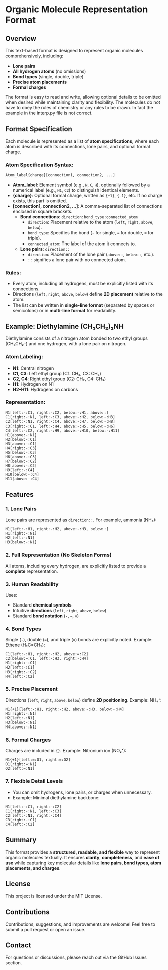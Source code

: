 # Organic Molecule Representation Format

## Overview
This text-based format is designed to represent organic molecules comprehensively, including:
- **Lone pairs**
- **All hydrogen atoms** (no omissions)
- **Bond types** (single, double, triple)
- **Precise atom placements**
- **Formal charges**

The format is easy to read and write, allowing optional details to be omitted when desired while maintaining clarity and flexibility. The molecules do not have to obey the rules of chemistry or any rules to be drawn. In fact the example in the interp.py file is not correct. 

## Format Specification
Each molecule is represented as a list of **atom specifications**, where each atom is described with its connections, lone pairs, and optional formal charge.

### Atom Specification Syntax:
```
Atom_label{charge}[connection1, connection2, ...]
```
- **Atom_label**: Element symbol (e.g., `N`, `C`, `H`), optionally followed by a numerical label (e.g., `N1`, `C2`) to distinguish identical elements.
- **{charge}**: Optional formal charge, written as `{+1}`, `{-1}`, etc. If no charge exists, this part is omitted.
- **[connection1, connection2, ...]**: A comma-separated list of connections enclosed in square brackets.
  - **Bond connections**: `direction:bond_type:connected_atom`
    - `direction`: Placement relative to the atom (`left`, `right`, `above`, `below`).
    - `bond_type`: Specifies the bond (`-` for single, `=` for double, `≡` for triple).
    - `connected_atom`: The label of the atom it connects to.
  - **Lone pairs**: `direction::`
    - `direction`: Placement of the lone pair (`above::`, `below::`, etc.).
    - `::` signifies a lone pair with no connected atom.

### Rules:
- Every atom, including all hydrogens, must be explicitly listed with its connections.
- Directions (`left`, `right`, `above`, `below`) define **2D placement** relative to the atom.
- The list can be written in **single-line format** (separated by spaces or semicolons) or in **multi-line format** for readability.

## Example: Diethylamine (CH₃CH₂)₂NH
Diethylamine consists of a nitrogen atom bonded to two ethyl groups (CH₃CH₂–) and one hydrogen, with a lone pair on nitrogen.

### Atom Labeling:
- **N1**: Central nitrogen
- **C1, C3**: Left ethyl group (C1: CH₂, C3: CH₃)
- **C2, C4**: Right ethyl group (C2: CH₂, C4: CH₃)
- **H1**: Hydrogen on N1
- **H2–H11**: Hydrogens on carbons

### Representation:
```
N1[left:-:C1, right:-:C2, below:-:H1, above::]
C1[right:-:N1, left:-:C3, above:-:H2, below:-:H3]
C2[left:-:N1, right:-:C4, above:-:H7, below:-:H8]
C3[right:-:C1, left:-:H4, above:-:H5, below:-:H6]
C4[left:-:C2, right:-:H9, above:-:H10, below:-:H11]
H1[above:-:N1]
H2[below:-:C1]
H3[above:-:C1]
H4[right:-:C3]
H5[below:-:C3]
H6[above:-:C3]
H7[below:-:C2]
H8[above:-:C2]
H9[left:-:C4]
H10[below:-:C4]
H11[above:-:C4]
```

## Features
### **1. Lone Pairs**
Lone pairs are represented as `direction::`. For example, ammonia (NH₃):
```
N1[left:-:H1, right:-:H2, above:-:H3, below::]
H1[right:-:N1]
H2[left:-:N1]
H3[below:-:N1]
```

### **2. Full Representation (No Skeleton Forms)**
All atoms, including every hydrogen, are explicitly listed to provide a **complete** representation.

### **3. Human Readability**
Uses:
- Standard **chemical symbols**
- Intuitive **directions** (`left`, `right`, `above`, `below`)
- Standard **bond notation** (`-`, `=`, `≡`)

### **4. Bond Types**
Single (`-`), double (`=`), and triple (`≡`) bonds are explicitly noted. Example: Ethene (H₂C=CH₂):
```
C1[left:-:H1, right:-:H2, above:=:C2]
C2[below:=:C1, left:-:H3, right:-:H4]
H1[right:-:C1]
H2[left:-:C1]
H3[right:-:C2]
H4[left:-:C2]
```

### **5. Precise Placement**
Directions (`left`, `right`, `above`, `below`) define **2D positioning**. Example: NH₄⁺:
```
N1{+1}[left:-:H1, right:-:H2, above:-:H3, below:-:H4]
H1[right:-:N1]
H2[left:-:N1]
H3[below:-:N1]
H4[above:-:N1]
```

### **6. Formal Charges**
Charges are included in `{}`. Example: Nitronium ion (NO₂⁺):
```
N1{+1}[left:=:O1, right:=:O2]
O1[right:=:N1]
O2[left:=:N1]
```

### **7. Flexible Detail Levels**
- You can omit hydrogens, lone pairs, or charges when unnecessary.
- Example: Minimal diethylamine backbone:
```
N1[left:-:C1, right:-:C2]
C1[right:-:N1, left:-:C3]
C2[left:-:N1, right:-:C4]
C3[right:-:C1]
C4[left:-:C2]
```

## Summary
This format provides a **structured, readable, and flexible** way to represent organic molecules textually. It ensures **clarity**, **completeness**, and **ease of use** while capturing key molecular details like **lone pairs, bond types, atom placements, and charges**.

## License
This project is licensed under the MIT License.

## Contributions
Contributions, suggestions, and improvements are welcome! Feel free to submit a pull request or open an issue.

## Contact
For questions or discussions, please reach out via the GitHub Issues section.

